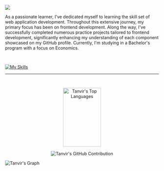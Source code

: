 ![](https://i.ibb.co/Gn41XYj/Tanvir-Rahman-1.png)

As a passionate learner, I've dedicated myself to learning the skill set of web application development. Throughout this extensive journey, my primary focus has been on frontend development. Along the way, I've successfully completed numerous practice projects tailored to frontend development, significantly enhancing my understanding of each component showcased on my GitHub profile. Currently, I'm studying in a Bachelor's program with a focus on Economics.

<br/>

[![My Skills](https://skillicons.dev/icons?i=html,css,tailwind,js,github,react,firebase,nodejs,express,mongodb)](https://skillicons.dev)

<hr/>
<br/>

<p align="center">
    <img alt="Tanvir's Top Languages" src="https://denvercoder1-github-readme-stats.vercel.app/api/top-langs/?username=tanvir244&langs_count=8&layout=compact&theme=react&border_color=7F3FBF&bg_color=0D1117&title_color=F85D7F&icon_color=F8D866" height="192px" width="49.5%"/>
</p>

<p align="center">
    <img src="https://github-profile-summary-cards.vercel.app/api/cards/profile-details?username=tanvir244&theme=radical" alt="Tanvir's GitHub Contribution"/>
</p>


![Tanvir's Graph](https://github-readme-activity-graph.vercel.app/graph?username=tanvir244&custom_title=Tanvir's%20GitHub%20Activity%20Graph&bg_color=0D1117&color=7F3FBF&line=7F3FBF&point=7F3FBF&area_color=FFFFFF&title_color=FFFFFF&area=true)

